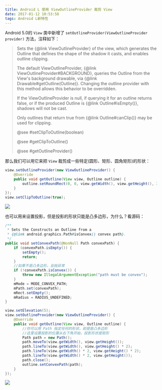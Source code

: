 ```yaml
---
title: Android L 使用 ViewOutlineProvider 裁剪 View
date: 2017-01-12 10:53:58
tags: Android L新特性
---
```


Android 5.0的 `View` 类中新增了 `setOutlineProvider(ViewOutlineProvider provider)`  方法，注释如下：

> Sets the {@link ViewOutlineProvider} of the view, which generates the Outline that defines the shape of the shadow it casts, and enables outline clipping.
>
> The default ViewOutlineProvider, {@link ViewOutlineProvider#BACKGROUND}, queries the Outline from the View's background drawable, via {@link Drawable#getOutline(Outline)}. Changing the outline provider with this method allows this behavior to be overridden.
>
> If the ViewOutlineProvider is null, if querying it for an outline returns false, or if the produced Outline is {@link Outline#isEmpty()}, shadows will not be cast.
>
> Only outlines that return true from {@link Outline#canClip()} may be used for clipping.
>
> @see #setClipToOutline(boolean)
>
> @see #getClipToOutline()
>
> @see #getOutlineProvider() 

那么我们可以用它来把 `View` 裁剪成一些特定(圆形、矩形、圆角矩形)的形状：

```java
view.setOutlineProvider(new ViewOutlineProvider() {
    @Override
    public void getOutline(View view, Outline outline) {
        outline.setRoundRect(0, 0, view.getWidth(), view.getHeight(), 30);
    }
});
view.setClipToOutline(true);
```

![](1.jpg)

也可以用来设置投影，但是投影的形状只能是凸多边形，为什么？看源码：

```java
/**
 * Sets the Constructs an Outline from a
 * {@link android.graphics.Path#isConvex() convex path}.
 */
public void setConvexPath(@NonNull Path convexPath) {
    if (convexPath.isEmpty()) {
        setEmpty();
        return;
    }
    //如果不是凸多边形，会抛异常
    if (!convexPath.isConvex()) {
        throw new IllegalArgumentException("path must be convex");
    }
    mMode = MODE_CONVEX_PATH;
    mPath.set(convexPath);
    mRect.setEmpty();
    mRadius = RADIUS_UNDEFINED;
}
```

```java
view.setElevation(5);
view.setOutlineProvider(new ViewOutlineProvider() {
    @Override
    public void getOutline(View view, Outline outline) {
      	//你可以用 Path 指定任何的形状，前提是凸多边形
        //这里设置投影的位置从右下角开始，投影形状是矩形
        Path path = new Path();
        path.moveTo(view.getWidth(), view.getHeight());
        path.lineTo(view.getWidth(), view.getHeight() * 2);
        path.lineTo(view.getWidth() * 2, view.getHeight() * 2);
        path.lineTo(view.getWidth() * 2, view.getHeight());
        path.close();
        outline.setConvexPath(path);
    }
});
```

![](2.jpg)